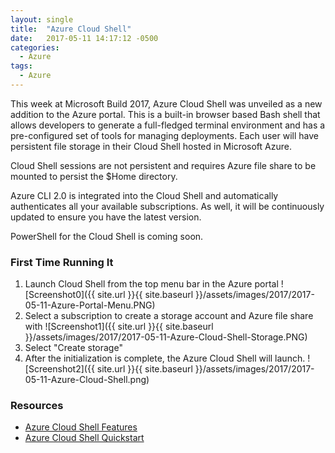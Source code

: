 ```yaml
---
layout: single
title:  "Azure Cloud Shell"
date:   2017-05-11 14:17:12 -0500
categories:
  - Azure
tags:
  - Azure
---
```


This week at Microsoft Build 2017, Azure Cloud Shell was unveiled as a new addition to the Azure portal. This is a built-in browser based Bash shell that allows developers to generate a full-fledged terminal environment and has a pre-configured set of tools for managing deployments. Each user will have persistent file storage in their Cloud Shell hosted in Microsoft Azure.

Cloud Shell sessions are not persistent and requires Azure file share to be mounted to persist the $Home directory.

Azure CLI 2.0 is integrated into the Cloud Shell and automatically authenticates all your available subscriptions. As well, it will be continuously updated to ensure you have the latest version.

PowerShell for the Cloud Shell is coming soon.

### First Time Running It
1. Launch Cloud Shell from the top menu bar in the Azure portal
![Screenshot0]({{ site.url }}{{ site.baseurl }}/assets/images/2017/2017-05-11-Azure-Portal-Menu.PNG)
2. Select a subscription to create a storage account and Azure file share with
![Screenshot1]({{ site.url }}{{ site.baseurl }}/assets/images/2017/2017-05-11-Azure-Cloud-Shell-Storage.PNG)
3. Select "Create storage"
4. After the initialization is complete, the Azure Cloud Shell will launch.
![Screenshot2]({{ site.url }}{{ site.baseurl }}/assets/images/2017/2017-05-11-Azure-Cloud-Shell.png)

### Resources

- [Azure Cloud Shell Features](https://docs.microsoft.com/en-ca/azure/cloud-shell/features)
- [Azure Cloud Shell Quickstart](https://docs.microsoft.com/en-ca/azure/cloud-shell/quickstart)

